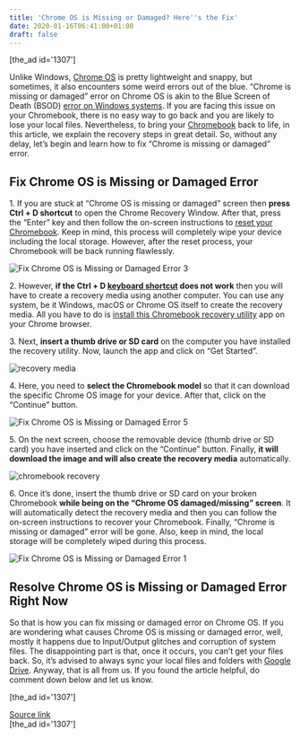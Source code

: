 ```yaml
---
title: 'Chrome OS is Missing or Damaged? Here''s the Fix'
date: 2020-01-16T06:41:00+01:00
draft: false
---
```


\[the\_ad id='1307'\]  
  

  

Unlike Windows, [Chrome OS](https://beebom.com/best-chrome-os-tips-tricks/) is pretty lightweight and snappy, but sometimes, it also encounters some weird errors out of the blue. “Chrome is missing or damaged” error on Chrome OS is akin to the Blue Screen of Death (BSOD) [error on Windows systems](https://beebom.com/common-problems-windows-10-solutions/). If you are facing this issue on your Chromebook, there is no easy way to go back and you are likely to lose your local files. Nevertheless, to bring your [Chromebook](https://beebom.com/what-is-a-chromebook/) back to life, in this article, we explain the recovery steps in great detail. So, without any delay, let’s begin and learn how to fix “Chrome is missing or damaged” error.  

Fix Chrome OS is Missing or Damaged Error
-----------------------------------------

  

1\. If you are stuck at “Chrome OS is missing or damaged” screen then **press Ctrl + D shortcut** to open the Chrome Recovery Window. After that, press the “Enter” key and then follow the on-screen instructions to [reset your Chromebook](https://beebom.com/how-factory-reset-chromebook/). Keep in mind, this process will completely wipe your device including the local storage. However, after the reset process, your Chromebook will be back running flawlessly.  

![Fix Chrome OS is Missing or Damaged Error 3](https://beebom.com/wp-content/uploads/2020/01/Fix-Chrome-OS-is-Missing-or-Damaged-Error-3-1.jpg)

2\. However, **if the Ctrl + D [keyboard shortcut](https://beebom.com/chromebook-shortcuts-use-chrome-os/) does not work** then you will have to create a recovery media using another computer. You can use any system, be it Windows, macOS or Chrome OS itself to create the recovery media. All you have to do is [install this Chromebook recovery utility](https://chrome.google.com/webstore/detail/chromebook-recovery-utili/jndclpdbaamdhonoechobihbbiimdgai) app on your Chrome browser.  

3\. Next, **insert a thumb drive or SD card** on the computer you have installed the recovery utility. Now, launch the app and click on “Get Started”.  

![recovery media ](https://beebom.com/wp-content/uploads/2020/01/Fix-Chrome-OS-is-Missing-or-Damaged-Error-4-1.jpg)

4\. Here, you need to **select the Chromebook model** so that it can download the specific Chrome OS image for your device. After that, click on the “Continue” button.  

![Fix Chrome OS is Missing or Damaged Error 5](https://beebom.com/wp-content/uploads/2020/01/Fix-Chrome-OS-is-Missing-or-Damaged-Error-5-1.jpg)

5\. On the next screen, choose the removable device (thumb drive or SD card) you have inserted and click on the “Continue” button. Finally, **it will download the image and will also create the recovery media** automatically.

  
  

  

![chromebook recovery](https://beebom.com/wp-content/uploads/2020/01/Fix-Chrome-OS-is-Missing-or-Damaged-Error-6-1.jpg)

6\. Once it’s done, insert the thumb drive or SD card on your broken Chromebook **while being on the “Chrome OS damaged/missing” screen**. It will automatically detect the recovery media and then you can follow the on-screen instructions to recover your Chromebook. Finally, “Chrome is missing or damaged” error will be gone. Also, keep in mind, the local storage will be completely wiped during this process.  

![Fix Chrome OS is Missing or Damaged Error 1](https://beebom.com/wp-content/uploads/2020/01/Fix-Chrome-OS-is-Missing-or-Damaged-Error-1-1.jpg)

Resolve Chrome OS is Missing or Damaged Error Right Now
-------------------------------------------------------

  

So that is how you can fix missing or damaged error on Chrome OS. If you are wondering what causes Chrome OS is missing or damaged error, well, mostly it happens due to Input/Output glitches and corruption of system files. The disappointing part is that, once it occurs, you can’t get your files back. So, it’s advised to always sync your local files and folders with [Google Drive](https://beebom.com/google-drive-tips-and-tricks/). Anyway, that is all from us. If you found the article helpful, do comment down below and let us know.  

  
  
\[the\_ad id='1307'\]  
  
[Source link](https://beebom.com/chrome-os-is-missing-or-damaged-fix/)  
\[the\_ad id='1307'\]